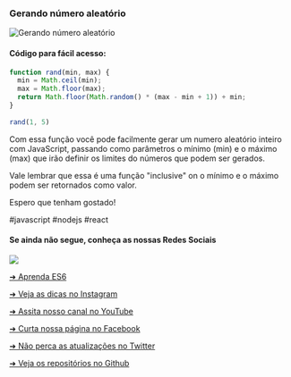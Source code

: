 ### Gerando número aleatório


![Gerando número aleatório](https://github.com/emersonbrogadev/social-media-snippets/blob/master/content/2019-08-27-random-int/2019-08-27-random-int.jpg)


#### Código para fácil acesso:

```js
function rand(min, max) {
  min = Math.ceil(min);
  max = Math.floor(max);
  return Math.floor(Math.random() * (max - min + 1)) + min;
}
 
rand(1, 5)

```

Com essa função você pode facilmente gerar um numero aleatório inteiro com JavaScript, passando como parâmetros o mínimo (min) e o máximo (max) que irão
definir os limites do números que podem ser gerados.

Vale lembrar que essa é uma função "inclusive" on o mínimo e o máximo podem ser
retornados como valor.

Espero que tenham gostado!

\#javascript \#nodejs \#react


#### Se ainda não segue, conheça as nossas Redes Sociais

<a href="https://emersonbroga.com/e/participe/?utm_source=github&utm_medium=social-media-snippets&utm_campaign=2019-08-27"><picture>
<source type="image/webp" srcset="https://emersonbroga.com/wp-content/uploads/2019/08/subscription_banner.jpg.webp">
<img src="https://emersonbroga.com/wp-content/uploads/2019/08/subscription_banner.jpg">
</picture>
</a>

[➜ Aprenda ES6](https://amzn.to/2J4XnLg)

[➜ Veja as dicas no Instagram](https://www.instagram.com/emersonbrogadev/)

[➜ Assita nosso canal no YouTube](https://www.youtube.com/c/emersonbroga/)

[➜ Curta nossa página no Facebook](https://www.facebook.com/emersonbrogadev/)

[➜ Não perca as atualizações no Twitter](https://www.twitter.com/emersonbrogadev/)

[➜ Veja os repositórios no Github](https://www.github.com/emersonbrogadev/)



